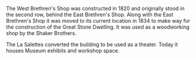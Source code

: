 The West Brethren's Shop was constructed in 1820 and originally stood in the second row, behind the East Brethren's Shop. Along with the East Brethren's Shop it was moved to its current location in 1834 to make way for the construction of the Great Stone Dwelling. It was used as a woodworking shop by the Shaker Brothers.

The La Salettes converted the building to be used as a theater. Today it houses Museum exhibits and workshop space.